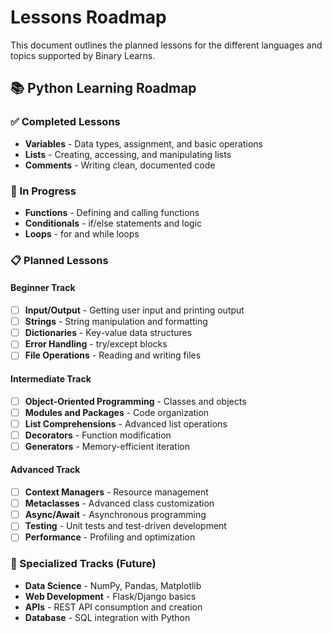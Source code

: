 # Lessons Roadmap

This document outlines the planned lessons for the different languages and topics supported by Binary Learns.

## 📚 Python Learning Roadmap

### ✅ Completed Lessons

- **Variables** - Data types, assignment, and basic operations
- **Lists** - Creating, accessing, and manipulating lists  
- **Comments** - Writing clean, documented code

### 🚧 In Progress

- **Functions** - Defining and calling functions
- **Conditionals** - if/else statements and logic
- **Loops** - for and while loops

### 📋 Planned Lessons

#### Beginner Track
- [ ] **Input/Output** - Getting user input and printing output
- [ ] **Strings** - String manipulation and formatting
- [ ] **Dictionaries** - Key-value data structures
- [ ] **Error Handling** - try/except blocks
- [ ] **File Operations** - Reading and writing files

#### Intermediate Track  
- [ ] **Object-Oriented Programming** - Classes and objects
- [ ] **Modules and Packages** - Code organization
- [ ] **List Comprehensions** - Advanced list operations
- [ ] **Decorators** - Function modification
- [ ] **Generators** - Memory-efficient iteration

#### Advanced Track
- [ ] **Context Managers** - Resource management
- [ ] **Metaclasses** - Advanced class customization
- [ ] **Async/Await** - Asynchronous programming
- [ ] **Testing** - Unit tests and test-driven development
- [ ] **Performance** - Profiling and optimization

### 🎯 Specialized Tracks (Future)
- **Data Science** - NumPy, Pandas, Matplotlib
- **Web Development** - Flask/Django basics
- **APIs** - REST API consumption and creation
- **Database** - SQL integration with Python
